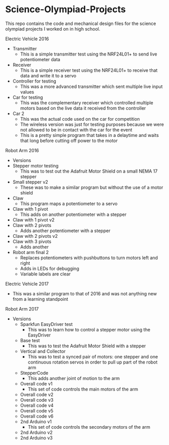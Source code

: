 # Science-Olympiad-Projects

This repo contains the code and mechanical design files for the science olympiad projects I worked on in high school.

Electric Vehicle 2016
  - Transmitter
    - This is a simple transmitter test using the NRF24L01+ to send live potentiometer data
  - Receiver
    - This is a simple receiver test using the NRF24L01+ to receive that data and write it to a servo
  - Controller for testing
    - This was a more advanced transmitter which sent multiple live input values
  - Car for testing
    - This was the complementary receiver which controlled multiple motors based on the live data it received from the controller
  - Car 2
    - This was the actual code used on the car for competition
    - The wireless version was just for testing purposes because we were not allowed to be in contact with the car for the event
    - This is a pretty simple program that takes in a delaytime and waits that long before cutting off power to the motor
  
Robot Arm 2016
 - Versions
  - Stepper motor testing
    - This was to test out the Adafruit Motor Shield on a small NEMA 17 stepper
  - Small stepper v2
    - These was to make a similar program but without the use of a motor shield
  - Claw
    - This program maps a potentiometer to a servo
  - Claw with 1 pivot
    - This adds on another potentiometer with a stepper
  - Claw with 1 pivot v2
  - Claw with 2 pivots
    - Adds another potentiometer with a stepper
  - Claw with 2 pivots v2
  - Claw with 3 pivots
    - Adds another
  - Robot arm final 2
    - Replaces potentiometers with pushbuttons to turn motors left and right
    - Adds in LEDs for debugging
    - Variable labels are clear

Electric Vehicle 2017
- This was a similar program to that of 2016 and was not anything new from a learning standpoint
  
Robot Arm 2017
- Versions
  - Sparkfun EasyDriver test
    - This was to learn how to control a stepper motor using the EasyDriver
  - Base test
    - This was to test the Adafruit Motor Shield with a stepper
  - Vertical and Collector
    - This was to test a synced pair of motors: one stepper and one continuous rotation servos in order to pull up part of the robot arm
  - StepperCode
    - This adds another joint of motion to the arm 
  - Overall code v1
    - This set of code controls the main motors of the arm
  - Overall code v2
  - Overall code v3
  - Overall code v4
  - Overall code v5
  - Overall code v6
  - 2nd Arduino v1
    - This set of code controls the secondary motors of the arm
  - 2nd Arduino v2
  - 2nd Arduino v3
